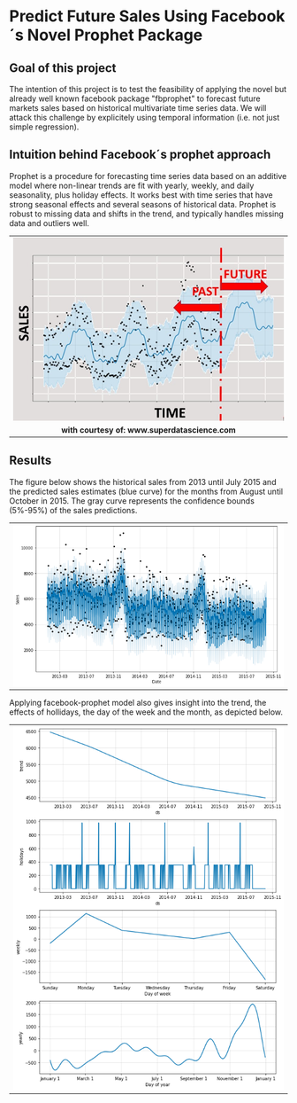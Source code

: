# Predict Future Sales Using Facebook´s Novel Prophet Package

## Goal of this project
The intention of this project is to test the feasibility of applying the novel but already well known facebook package "fbprophet" to forecast future markets sales based on historical multivariate time series data. We will attack this challenge by explicitely using temporal information (i.e. not just simple regression).

## Intuition behind Facebook´s prophet approach
Prophet is a procedure for forecasting time series data based on an additive model where non-linear trends are fit with yearly, weekly, and daily seasonality, plus holiday effects. It works best with time series that have strong seasonal effects and several seasons of historical data. Prophet is robust to missing data and shifts in the trend, and typically handles missing data and outliers well.

<table>
  <tr><td>
    <img 
        src="images/fig_3.jpg"
        alt="Fashion MNIST sprite"  width="1000">
  </td></tr>
  <tr><td align="center">
    <b>with courtesy of: www.superdatascience.com 
  </td></tr>
</table>

## Results
The figure below shows the historical sales from 2013 until July 2015 and the predicted sales estimates (blue curve) for the months from August until October in 2015. The gray curve represents the confidence bounds (5%-95%) of the sales predictions.

<table>
  <tr><td>
    <img 
        src="images/results_1.png"
        alt="Fashion MNIST sprite"  width="1000">
  </td></tr>
</table>

Applying facebook-prophet model also gives insight into the trend, the effects of hollidays, the day of the week and the month, as depicted below.

<table>
  <tr><td>
    <img 
        src="images/results_2.png"
        alt="Fashion MNIST sprite"  width="1000">
  </td></tr>
</table>
